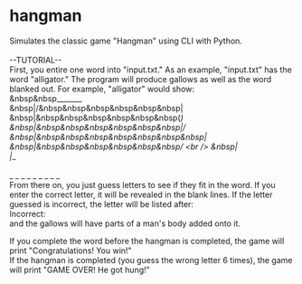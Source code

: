 # hangman
Simulates the classic game "Hangman" using CLI with Python.<br />
<br />
--TUTORIAL--<br />
First, you entire one word into "input.txt." As an example, "input.txt" has the word "alligator." The program will produce gallows as well as the word blanked out. For example, "alligator" would show:<br />
&nbsp&nbsp_______<br />
&nbsp|/&nbsp&nbsp&nbsp&nbsp&nbsp&nbsp|<br />
&nbsp|&nbsp&nbsp&nbsp&nbsp&nbsp&nbsp(_)<br />
&nbsp|&nbsp&nbsp&nbsp&nbsp&nbsp&nbsp\|/<br />
&nbsp|&nbsp&nbsp&nbsp&nbsp&nbsp&nbsp&nbsp|<br />
&nbsp|&nbsp&nbsp&nbsp&nbsp&nbsp&nbsp/ \<br />
&nbsp|<br />
_|___<br />
<br />
_ _ _ _ _ _ _ _ _<br /> 
From there on, you just guess letters to see if they fit in the word. If you enter the correct letter, it will be revealed in the blank lines. If the letter guessed is incorrect, the letter will be listed after: <br />
Incorrect:<br />
and the gallows will have parts of a man's body added onto it.<br />

If you complete the word before the hangman is completed, the game will print "Congratulations! You win!"<br />
If the hangman is completed (you guess the wrong letter 6 times), the game will print "GAME OVER! He got hung!"
